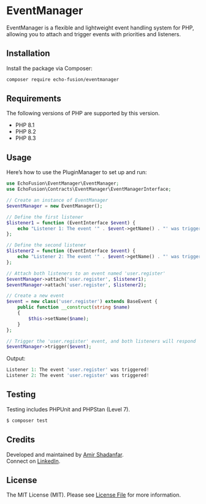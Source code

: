 # EventManager

EventManager is a flexible and lightweight event handling system for PHP, allowing you to attach and trigger events with priorities and listeners.


## Installation

Install the package via Composer:

```bash
composer require echo-fusion/eventmanager
```

## Requirements

The following versions of PHP are supported by this version.

* PHP 8.1
* PHP 8.2
* PHP 8.3

## Usage

Here’s how to use the PluginManager to set up and run:

```php
use EchoFusion\EventManager\EventManager;
use EchoFusion\Contracts\EventManager\EventManagerInterface;

// Create an instance of EventManager
$eventManager = new EventManager();

// Define the first listener
$listener1 = function (EventInterface $event) {
    echo "Listener 1: The event '" . $event->getName() . "' was triggered!\n";
};

// Define the second listener
$listener2 = function (EventInterface $event) {
    echo "Listener 2: The event '" . $event->getName() . "' was triggered!\n";
};

// Attach both listeners to an event named 'user.register'
$eventManager->attach('user.register', $listener1);
$eventManager->attach('user.register', $listener2);

// Create a new event
$event = new class('user.register') extends BaseEvent {
    public function __construct(string $name)
    {
        $this->setName($name);
    }
};

// Trigger the 'user.register' event, and both listeners will respond
$eventManager->trigger($event);
```
Output:
```php
Listener 1: The event 'user.register' was triggered!
Listener 2: The event 'user.register' was triggered!
```

## Testing

Testing includes PHPUnit and PHPStan (Level 7).

``` bash
$ composer test
```

## Credits
Developed and maintained by [Amir Shadanfar](https://github.com/amir-shadanfar).  
Connect on [LinkedIn](https://www.linkedin.com/in/amir-shadanfar).

## License

The MIT License (MIT). Please see [License File](https://github.com/echo-fusion/middlewaremanager/blob/main/LICENSE) for more information.


